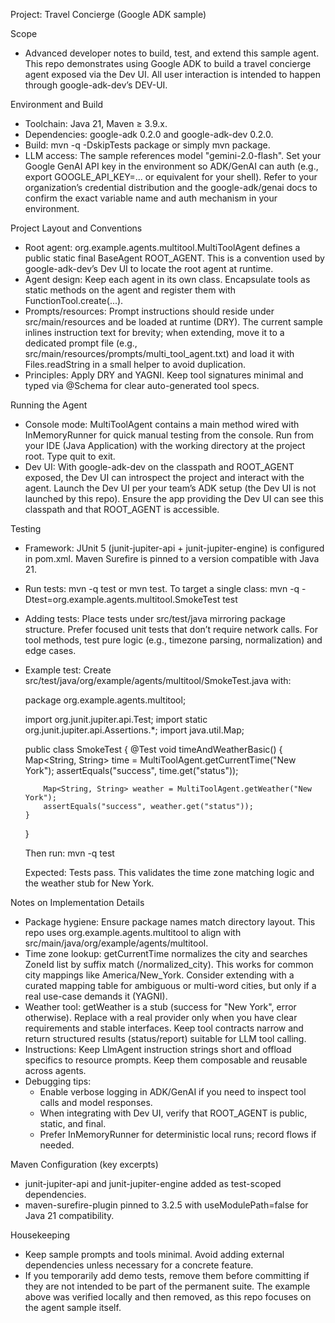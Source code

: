 Project: Travel Concierge (Google ADK sample)

Scope
- Advanced developer notes to build, test, and extend this sample agent. This repo demonstrates using Google ADK to build a travel concierge agent exposed via the Dev UI. All user interaction is intended to happen through google-adk-dev’s DEV-UI.

Environment and Build
- Toolchain: Java 21, Maven ≥ 3.9.x.
- Dependencies: google-adk 0.2.0 and google-adk-dev 0.2.0.
- Build: mvn -q -DskipTests package or simply mvn package.
- LLM access: The sample references model "gemini-2.0-flash". Set your Google GenAI API key in the environment so ADK/GenAI can auth (e.g., export GOOGLE_API_KEY=... or equivalent for your shell). Refer to your organization’s credential distribution and the google-adk/genai docs to confirm the exact variable name and auth mechanism in your environment.

Project Layout and Conventions
- Root agent: org.example.agents.multitool.MultiToolAgent defines a public static final BaseAgent ROOT_AGENT. This is a convention used by google-adk-dev’s Dev UI to locate the root agent at runtime.
- Agent design: Keep each agent in its own class. Encapsulate tools as static methods on the agent and register them with FunctionTool.create(...).
- Prompts/resources: Prompt instructions should reside under src/main/resources and be loaded at runtime (DRY). The current sample inlines instruction text for brevity; when extending, move it to a dedicated prompt file (e.g., src/main/resources/prompts/multi_tool_agent.txt) and load it with Files.readString in a small helper to avoid duplication.
- Principles: Apply DRY and YAGNI. Keep tool signatures minimal and typed via @Schema for clear auto-generated tool specs.

Running the Agent
- Console mode: MultiToolAgent contains a main method wired with InMemoryRunner for quick manual testing from the console. Run from your IDE (Java Application) with the working directory at the project root. Type quit to exit.
- Dev UI: With google-adk-dev on the classpath and ROOT_AGENT exposed, the Dev UI can introspect the project and interact with the agent. Launch the Dev UI per your team’s ADK setup (the Dev UI is not launched by this repo). Ensure the app providing the Dev UI can see this classpath and that ROOT_AGENT is accessible.

Testing
- Framework: JUnit 5 (junit-jupiter-api + junit-jupiter-engine) is configured in pom.xml. Maven Surefire is pinned to a version compatible with Java 21.
- Run tests: mvn -q test or mvn test. To target a single class: mvn -q -Dtest=org.example.agents.multitool.SmokeTest test
- Adding tests: Place tests under src/test/java mirroring package structure. Prefer focused unit tests that don’t require network calls. For tool methods, test pure logic (e.g., timezone parsing, normalization) and edge cases.
- Example test: Create src/test/java/org/example/agents/multitool/SmokeTest.java with:

  package org.example.agents.multitool;

  import org.junit.jupiter.api.Test;
  import static org.junit.jupiter.api.Assertions.*;
  import java.util.Map;

  public class SmokeTest {
      @Test
      void timeAndWeatherBasic() {
          Map<String, String> time = MultiToolAgent.getCurrentTime("New York");
          assertEquals("success", time.get("status"));

          Map<String, String> weather = MultiToolAgent.getWeather("New York");
          assertEquals("success", weather.get("status"));
      }
  }

  Then run: mvn -q test

  Expected: Tests pass. This validates the time zone matching logic and the weather stub for New York.

Notes on Implementation Details
- Package hygiene: Ensure package names match directory layout. This repo uses org.example.agents.multitool to align with src/main/java/org/example/agents/multitool.
- Time zone lookup: getCurrentTime normalizes the city and searches ZoneId list by suffix match (/normalized_city). This works for common city mappings like America/New_York. Consider extending with a curated mapping table for ambiguous or multi-word cities, but only if a real use-case demands it (YAGNI).
- Weather tool: getWeather is a stub (success for "New York", error otherwise). Replace with a real provider only when you have clear requirements and stable interfaces. Keep tool contracts narrow and return structured results (status/report) suitable for LLM tool calling.
- Instructions: Keep LlmAgent instruction strings short and offload specifics to resource prompts. Keep them composable and reusable across agents.
- Debugging tips:
  - Enable verbose logging in ADK/GenAI if you need to inspect tool calls and model responses.
  - When integrating with Dev UI, verify that ROOT_AGENT is public, static, and final.
  - Prefer InMemoryRunner for deterministic local runs; record flows if needed.

Maven Configuration (key excerpts)
- junit-jupiter-api and junit-jupiter-engine added as test-scoped dependencies.
- maven-surefire-plugin pinned to 3.2.5 with useModulePath=false for Java 21 compatibility.

Housekeeping
- Keep sample prompts and tools minimal. Avoid adding external dependencies unless necessary for a concrete feature.
- If you temporarily add demo tests, remove them before committing if they are not intended to be part of the permanent suite. The example above was verified locally and then removed, as this repo focuses on the agent sample itself.
